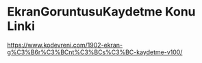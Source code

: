 # EkranGoruntusuKaydetme Konu Linki

https://www.kodevreni.com/1902-ekran-g%C3%B6r%C3%BCnt%C3%BCs%C3%BC-kaydetme-v100/

